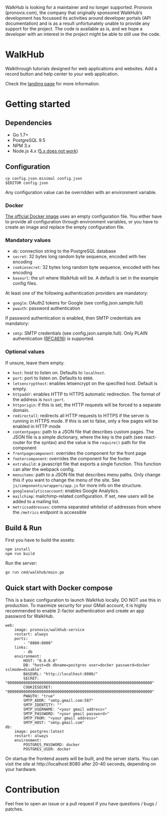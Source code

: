 WalkHub is looking for a maintainer and no longer supported. Pronovix (pronovix.com), the company that originally sponsored WalkHub’s development has focussed its activities around developer portals (API documentation) and is as a result unfortunately unable to provide any support for the project. The code is available as is, and we hope a developer with an interest in the project might be able to still use the code.

# WalkHub

Walkthrough tutorials designed for web applications and websites.
Add a record button and help center to your web application.

Check the [landing page](http://pronovix.com/walkhub) for more information.

# Getting started

## Dependencies

* Go 1.7+
* PostgreSQL 9.5
* NPM 3.x
* Node.js 4.x ([5.x does not work](https://github.com/Pronovix/walkhub-service/issues/12))

## Configuration

	cp config.json.minimal config.json
	$EDITOR config.json

Any configuration value can be overridden with an environment variable.

### Docker

[The official Docker image](https://hub.docker.com/r/pronovix/walkhub-service/) uses an empty configuration file. You either have to provide all configuration through environment variables, or you have to create an image and replace the empty configuration file.

### Mandatory values

* `db`: connection string to the PostgreSQL database
* `secret`: 32 bytes long random byte sequence, encoded with hex encoding
* `cookiesecret`: 32 bytes long random byte sequence, encoded with hex encoding
* `baseurl`: the url where WalkHub will be. A default is set in the example config files.

At least one of the following authentication providers are mandatory:

* `google`: OAuth2 tokens for Google (see config.json.sample.full)
* `pwauth`: password authentication

If password authentication is enabled, then SMTP credentials are mandatory:

* `smtp`: SMTP credentials (see config.json.sample.full). Only PLAIN authentication ([RFC4616](https://tools.ietf.org/html/rfc4616)) is supported.

### Optional values

If unsure, leave them empty.

* `host`: host to listen on. Defaults to `localhost`.
* `port`: port to listen on. Defaults to `8080`.
* `letsencrypthost`: enables letsencrypt on the specified host. Default is empty.
* `httpaddr`: enables HTTP to HTTPS automatic redirection. The format of the address is `host:port`.
* `httporigin`: if this is set, the HTTP requests will be forced to a separate domain.
* `redirectall`: redirects all HTTP requests to HTTPS if the server is running in HTTPS mode. If this is set to false, only a few pages will be enabled in HTTP mode
* `contentpages`: path to a JSON file that describes custom pages. The JSON file is a simple dictionary, where the key is the path (see react-router for the syntax) and the value is the `require()` path for the component
* `frontpagecomponent`: overrides the component for the front page
* `footercomponent`: overrides the component for the footer
* `extrabuild`: a javascript file that exports a single function. This function can alter the webpack config.
* `menuitems`: path to a JSON file that describes menu paths. Only change this if you want to change the menu of the site. See `js/components/wrappers/app.js` for more info on the structure.
* `googleanalyticsaccount`: enables Google Analytics.
* `mailchimp`: mailchimp-related configuration. If set, new users will be added to a mailing list.
* `metricsaddresses`: comma separated whitelist of addresses from where the `/metrics` endpoint is accessible

## Build & Run

First you have to build the assets:

	npm install
	npm run build

Run the server:

	go run cmd/walkhub/main.go

## Quick start with Docker compose

This is a basic configuration to launch WalkHub locally. DO NOT use this in production. To maximize security for your GMail account, it is highly recommended to enable 2-factor authentication and create an app password for WalkHub.

	web:
		image: pronovix/walkhub-service
		restart: always
		ports:
			- "8080:8080"
		links:
			- db
		environment:
			HOST: "0.0.0.0"
			DB: "host=db dbname=postgres user=docker password=docker sslmode=disable"
			BASEURL: "http://localhost:8080/"
			SECRET: "0000000000000000000000000000000000000000000000000000000000000000"
			COOKIESECRET: "0000000000000000000000000000000000000000000000000000000000000000"
			PWAUTH: "true"
			SMTP_ADDR: "smtp.gmail.com:587"
			SMTP_IDENTITY: ""
			SMTP_USERNAME: "<your gmail address>"
			SMTP_PASSWORD: "<your gmail password>"
			SMTP_FROM: "<your gmail address>"
			SMTP_HOST: "smtp.gmail.com"
	db:
		image: postgres:latest
		restart: always
		environment:
			POSTGRES_PASSWORD: docker
			POSTGRES_USER: docker

On startup the frontend assets will be built, and the server starts. You can visit the site at http://localhost:8080 after 20-40 seconds, depending on your hardware.

# Contribution

Feel free to open an issue or a pull request if you have questions / bugs / patches.
